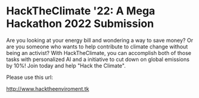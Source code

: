 # HackTheClimate '22: A Mega Hackathon 2022 Submission
Are you looking at your energy bill and wondering a way to save money? Or are you someone who wants to help contribute to climate change without being an activist? With HackTheClimate, you can accomplish both of those tasks with personalized AI and a initiative to cut down on global emissions by 10%! Join today and help "Hack the Climate". 

Please use this url: 

http://www.hacktheenviroment.tk
